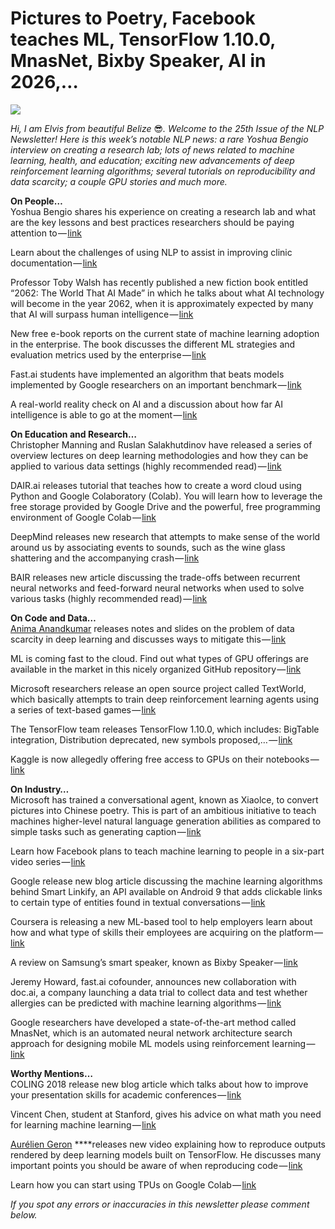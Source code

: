 # Pictures to Poetry, Facebook teaches ML, TensorFlow 1.10.0, MnasNet, Bixby Speaker, AI in 2026,…

![](https://cdn-images-1.medium.com/max/800/1*Ad0raWmBf-mWNyGILdPulA.png)


*Hi, I am Elvis from beautiful Belize* 😎*.* *Welcome to the 25th Issue of the NLP Newsletter! Here is this week’s notable NLP news: a rare Yoshua Bengio interview on creating a research lab; lots of news related to machine learning, health, and education; exciting new advancements of deep reinforcement learning algorithms; several tutorials on reproducibility and data scarcity; a couple GPU stories and much more.*

**On People…**  
Yoshua Bengio shares his experience on creating a research lab and what are the key lessons and best practices researchers should be paying attention to — [link](https://www.cifar.ca/news/news/2018/08/01/q-a-with-yoshua-bengio?platform=hootsuite)

Learn about the challenges of using NLP to assist in improving clinic documentation — [link](https://www.healio.com/hematology-oncology/practice-management/news/print/hemonc-today/%7B62ca9d78-e234-4f70-aa38-78291bdce0d5%7D/natural-language-processing-and-the-practice-of-hematologyoncology?page=2)

Professor Toby Walsh has recently published a new fiction book entitled “2062: The World That AI Made” in which he talks about what AI technology will become in the year 2062, when it is approximately expected by many that AI will surpass human intelligence — [link](https://phys.org/news/2018-08-humanity-ai.html)

New free e-book reports on the current state of machine learning adoption in the enterprise. The book discusses the different ML strategies and evaluation metrics used by the enterprise — [link](https://www.oreilly.com/data/free/state-of-machine-learning-adoption-in-the-enterprise.csp?twitter=@bigdata)

Fast.ai students have implemented an algorithm that beats models implemented by Google researchers on an important benchmark — [link](https://www.technologyreview.com/s/611858/small-team-of-ai-coders-beats-googles-code/)

A real-world reality check on AI and a discussion about how far AI intelligence is able to go at the moment — [link](https://www.google.com/about/stories/gender-balance-diversity-important-to-machine-learning/)

**On Education and Research…**  
Christopher Manning and Ruslan Salakhutdinov have released a series of overview lectures on deep learning methodologies and how they can be applied to various data settings (highly recommended read) — [link](http://www.cs.cmu.edu/~rsalakhu/jsm2018.html)

DAIR.ai releases tutorial that teaches how to create a word cloud using Python and Google Colaboratory (Colab). You will learn how to leverage the free storage provided by Google Drive and the powerful, free programming environment of Google Colab — [link](https://medium.com/dair-ai/building-your-first-wordcloud-with-google-colaboratory-and-python-b3c8c1be5883)

DeepMind releases new research that attempts to make sense of the world around us by associating events to sounds, such as the wine glass shattering and the accompanying crash — [link](https://deepmind.com/blog/objects-that-sound/)

BAIR releases new article discussing the trade-offs between recurrent neural networks and feed-forward neural networks when used to solve various tasks (highly recommended read) — [link](http://bair.berkeley.edu/blog/2018/08/06/recurrent/)

**On Code and Data…**  
[Anima Anandkumar](https://twitter.com/AnimaAnandkumar) releases notes and slides on the problem of data scarcity in deep learning and discusses ways to mitigate this — [link](http://tensorlab.cms.caltech.edu/users/anima/talks.html)

ML is coming fast to the cloud. Find out what types of GPU offerings are available in the market in this nicely organized GitHub repository — [link](https://github.com/binga/cloud-gpus)

Microsoft researchers release an open source project called TextWorld, which basically attempts to train deep reinforcement learning agents using a series of text-based games — [link](https://flipboard.com/@flipboard/-whats-new-in-deep-learning-research-mic/f-2209f1e74e%2Ftowardsdatascience.com)

The TensorFlow team releases TensorFlow 1.10.0, which includes: BigTable integration, Distribution deprecated, new symbols proposed,… — [link](https://github.com/tensorflow/tensorflow/releases/tag/v1.10.0?linkId=55317583)

Kaggle is now allegedly offering free access to GPUs on their notebooks — [link](https://www.reddit.com/r/MachineLearning/comments/95pg7x/n_kaggle_now_offering_free_gpu_tesla_k80_time_on/)

**On Industry…**  
Microsoft has trained a conversational agent, known as Xiaolce, to convert pictures into Chinese poetry. This is part of an ambitious initiative to teach machines higher-level natural language generation abilities as compared to simple tasks such as generating caption — [link](https://thenextweb.com/artificial-intelligence/2018/08/10/microsofts-ai-can-convert-images-into-chinese-poetry/)

Learn how Facebook plans to teach machine learning to people in a six-part video series — [link](https://hackaday.com/2018/08/08/facebook-wants-to-teach-machine-learning/)

Google release new blog article discussing the machine learning algorithms behind Smart Linkify, an API available on Android 9 that adds clickable links to certain type of entities found in textual conversations — [link](https://ai.googleblog.com/2018/08/the-machine-learning-behind-android.html)

Coursera is releasing a new ML-based tool to help employers learn about how and what type of skills their employees are acquiring on the platform — [link](https://www.technologyreview.com/s/611790/coursera-ai-skills/)

A review on Samsung’s smart speaker, known as Bixby Speaker — [link](https://edgylabs.com/the-inernet-isnt-impressed-with-samsungs-bixby-speaker)

Jeremy Howard, fast.ai cofounder, announces new collaboration with doc.ai, a company launching a data trial to collect data and test whether allergies can be predicted with machine learning algorithms — [link](https://medium.com/@_doc_ai/a-new-kind-of-clinical-trial-4b7f928f12e1)

Google researchers have developed a state-of-the-art method called MnasNet, which is an automated neural network architecture search approach for designing mobile ML models using reinforcement learning — [link](https://ai.googleblog.com/2018/08/mnasnet-towards-automating-design-of.html)

**Worthy Mentions…**  
COLING 2018 release new blog article which talks about how to improve your presentation skills for academic conferences — [link](http://coling2018.org/presenting-your-academic-work-at-a-conference-applicable-tips-and-advice/)

Vincent Chen, student at Stanford, gives his advice on what math you need for learning machine learning — [link](https://blog.ycombinator.com/learning-math-for-machine-learning/)

[Aurélien Geron](https://twitter.com/aureliengeron) ****releases new video explaining how to reproduce outputs rendered by deep learning models built on TensorFlow. He discusses many important points you should be aware of when reproducing code — [link](https://www.youtube.com/watch?v=Ys8ofBeR2kA)

Learn how you can start using TPUs on Google Colab — [link](https://blog.kovalevskyi.com/howto-start-using-tpus-from-google-colab-in-few-simple-steps-fff0fd2cb361)

*If you spot any errors or inaccuracies in this newsletter please comment below.*

